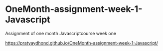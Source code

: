 # OneMonth-assignment-week-1-Javascript
Assignment of one month Javascriptcourse week one

https://pratyaydhond.github.io/OneMonth-assignment-week-1-Javascript/
